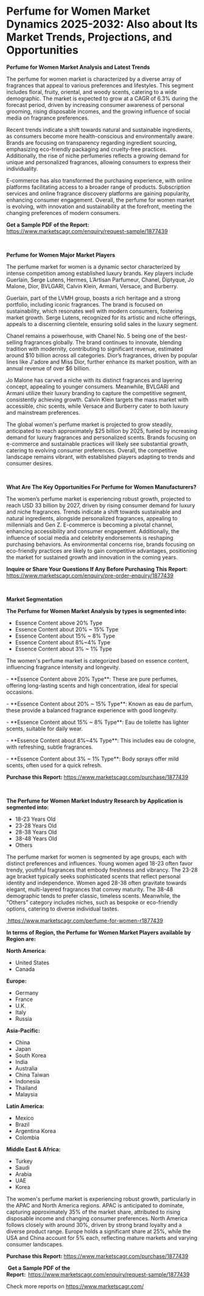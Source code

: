 <p><h1>Perfume for Women Market Dynamics 2025-2032: Also about Its Market Trends, Projections, and Opportunities</h1></p><p><strong>Perfume for Women Market Analysis and Latest Trends</strong></p>
<p><p>The perfume for women market is characterized by a diverse array of fragrances that appeal to various preferences and lifestyles. This segment includes floral, fruity, oriental, and woody scents, catering to a wide demographic. The market is expected to grow at a CAGR of 6.3% during the forecast period, driven by increasing consumer awareness of personal grooming, rising disposable incomes, and the growing influence of social media on fragrance preferences.</p><p>Recent trends indicate a shift towards natural and sustainable ingredients, as consumers become more health-conscious and environmentally aware. Brands are focusing on transparency regarding ingredient sourcing, emphasizing eco-friendly packaging and cruelty-free practices. Additionally, the rise of niche perfumeries reflects a growing demand for unique and personalized fragrances, allowing consumers to express their individuality.</p><p>E-commerce has also transformed the purchasing experience, with online platforms facilitating access to a broader range of products. Subscription services and online fragrance discovery platforms are gaining popularity, enhancing consumer engagement. Overall, the perfume for women market is evolving, with innovation and sustainability at the forefront, meeting the changing preferences of modern consumers.</p></p>
<p><strong>Get a Sample PDF of the Report:&nbsp;</strong> <a href="https://www.marketscagr.com/enquiry/request-sample/1877439?utm_campaign=3508&utm_medium=2&utm_source=Github&utm_content=ia&utm_term=04042025&utm_id=perfume-for-women">https://www.marketscagr.com/enquiry/request-sample/1877439</a></p>
<p>&nbsp;</p>
<p><strong>Perfume for Women Major Market Players</strong></p>
<p><p>The perfume market for women is a dynamic sector characterized by intense competition among established luxury brands. Key players include Guerlain, Serge Lutens, Hermes, L’Artisan Parfumeur, Chanel, Diptyque, Jo Malone, Dior, BVLGARI, Calvin Klein, Armani, Versace, and Burberry.</p><p>Guerlain, part of the LVMH group, boasts a rich heritage and a strong portfolio, including iconic fragrances. The brand is focused on sustainability, which resonates well with modern consumers, fostering market growth. Serge Lutens, recognized for its artistic and niche offerings, appeals to a discerning clientele, ensuring solid sales in the luxury segment.</p><p>Chanel remains a powerhouse, with Chanel No. 5 being one of the best-selling fragrances globally. The brand continues to innovate, blending tradition with modernity, contributing to significant revenue, estimated around $10 billion across all categories. Dior’s fragrances, driven by popular lines like J'adore and Miss Dior, further enhance its market position, with an annual revenue of over $6 billion.</p><p>Jo Malone has carved a niche with its distinct fragrances and layering concept, appealing to younger consumers. Meanwhile, BVLGARI and Armani utilize their luxury branding to capture the competitive segment, consistently achieving growth. Calvin Klein targets the mass market with accessible, chic scents, while Versace and Burberry cater to both luxury and mainstream preferences.</p><p>The global women's perfume market is projected to grow steadily, anticipated to reach approximately $25 billion by 2025, fueled by increasing demand for luxury fragrances and personalized scents. Brands focusing on e-commerce and sustainable practices will likely see substantial growth, catering to evolving consumer preferences. Overall, the competitive landscape remains vibrant, with established players adapting to trends and consumer desires.</p></p>
<p>&nbsp;</p>
<p><strong>What Are The Key Opportunities For Perfume for Women Manufacturers?</strong></p>
<p><p>The women’s perfume market is experiencing robust growth, projected to reach USD 33 billion by 2027, driven by rising consumer demand for luxury and niche fragrances. Trends indicate a shift towards sustainable and natural ingredients, alongside personalized fragrances, appealing to millennials and Gen Z. E-commerce is becoming a pivotal channel, enhancing accessibility and consumer engagement. Additionally, the influence of social media and celebrity endorsements is reshaping purchasing behaviors. As environmental concerns rise, brands focusing on eco-friendly practices are likely to gain competitive advantages, positioning the market for sustained growth and innovation in the coming years.</p></p>
<p><strong>Inquire or Share Your Questions If Any Before Purchasing This Report:</strong> <a href="https://www.marketscagr.com/enquiry/pre-order-enquiry/1877439?utm_campaign=3508&utm_medium=2&utm_source=Github&utm_content=ia&utm_term=04042025&utm_id=perfume-for-women">https://www.marketscagr.com/enquiry/pre-order-enquiry/1877439</a></p>
<p>&nbsp;</p>
<p><strong>Market Segmentation</strong></p>
<p><strong>The Perfume for Women Market Analysis by types is segmented into:</strong></p>
<p><ul><li>Essence Content above 20% Type</li><li>Essence Content about 20% ~ 15% Type</li><li>Essence Content about 15% ~ 8% Type</li><li>Essence Content about 8%~4% Type</li><li>Essence Content about 3% ~ 1% Type</li></ul></p>
<p><p>The women's perfume market is categorized based on essence content, influencing fragrance intensity and longevity. </p><p>- **Essence Content above 20% Type**: These are pure perfumes, offering long-lasting scents and high concentration, ideal for special occasions.</p><p>- **Essence Content about 20% ~ 15% Type**: Known as eau de parfum, these provide a balanced fragrance experience with good longevity.</p><p>- **Essence Content about 15% ~ 8% Type**: Eau de toilette has lighter scents, suitable for daily wear.</p><p>- **Essence Content about 8%~4% Type**: This includes eau de cologne, with refreshing, subtle fragrances.</p><p>- **Essence Content about 3% ~ 1% Type**: Body sprays offer mild scents, often used for a quick refresh.</p></p>
<p><strong>Purchase this Report:&nbsp;</strong><a href="https://www.marketscagr.com/purchase/1877439?utm_campaign=3508&utm_medium=2&utm_source=Github&utm_content=ia&utm_term=04042025&utm_id=perfume-for-women">https://www.marketscagr.com/purchase/1877439</a></p>
<p>&nbsp;</p>
<p><strong>The Perfume for Women Market Industry Research by Application is segmented into:</strong></p>
<p><ul><li>18-23 Years Old</li><li>23-28 Years Old</li><li>28-38 Years Old</li><li>38-48 Years Old</li><li>Others</li></ul></p>
<p><p>The perfume market for women is segmented by age groups, each with distinct preferences and influences. Young women aged 18-23 often favor trendy, youthful fragrances that embody freshness and vibrancy. The 23-28 age bracket typically seeks sophisticated scents that reflect personal identity and independence. Women aged 28-38 often gravitate towards elegant, multi-layered fragrances that convey maturity. The 38-48 demographic tends to prefer classic, timeless scents. Meanwhile, the "Others" category includes niches, such as bespoke or eco-friendly options, catering to diverse individual tastes.</p></p>
<p><a href="https://www.marketscagr.com/perfume-for-women-r1877439?utm_campaign=3508&utm_medium=2&utm_source=Github&utm_content=ia&utm_term=04042025&utm_id=perfume-for-women">&nbsp;https://www.marketscagr.com/perfume-for-women-r1877439</a></p>
<p><strong>In terms of Region, the Perfume for Women Market Players available by Region are:</strong></p>
<p>
    <p> <strong> North America: </strong>
        <ul>
            <li>United States</li>
            <li>Canada</li>
        </ul>
        </p> 
    <p> <strong> Europe: </strong>
        <ul>
            <li>Germany</li>
            <li>France</li>
            <li>U.K.</li>
            <li>Italy</li>
            <li>Russia</li>
        </ul>
        </p> 
    <p> <strong> Asia-Pacific: </strong>
        <ul>
            <li>China</li>
            <li>Japan</li>
            <li>South Korea</li>
            <li>India</li>
            <li>Australia</li>
            <li>China Taiwan</li>
            <li>Indonesia</li>
            <li>Thailand</li>
            <li>Malaysia</li>
        </ul>
        </p> 
    <p> <strong> Latin America: </strong>
        <ul>
            <li>Mexico</li>
            <li>Brazil</li>
            <li>Argentina Korea</li>
            <li>Colombia</li>
        </ul>
        </p> 
    <p> <strong> Middle East & Africa: </strong>
        <ul>
            <li>Turkey</li>
            <li>Saudi</li>
            <li>Arabia</li>
            <li>UAE</li>
            <li>Korea</li>
        </ul>
    </p>
    </p>
<p><p>The women's perfume market is experiencing robust growth, particularly in the APAC and North America regions. APAC is anticipated to dominate, capturing approximately 35% of the market share, attributed to rising disposable income and changing consumer preferences. North America follows closely with around 30%, driven by strong brand loyalty and a diverse product range. Europe holds a significant share at 25%, while the USA and China account for 5% each, reflecting mature markets and varying consumer landscapes.</p></p>
<p><strong>Purchase this Report: </strong><a href="https://www.marketscagr.com/purchase/1877439?utm_campaign=3508&utm_medium=2&utm_source=Github&utm_content=ia&utm_term=04042025&utm_id=perfume-for-women">https://www.marketscagr.com/purchase/1877439</a></p>
<p>&nbsp;<strong>Get a Sample PDF of the Report:&nbsp;&nbsp;</strong><a href="https://www.marketscagr.com/enquiry/request-sample/1877439?utm_campaign=3508&utm_medium=2&utm_source=Github&utm_content=ia&utm_term=04042025&utm_id=perfume-for-women">https://www.marketscagr.com/enquiry/request-sample/1877439</a></p>
<p><strong></strong></p>
<p>Check more reports on <a href="https://www.marketscagr.com/?utm_campaign=3508&utm_medium=2&utm_source=Github&utm_content=ia&utm_term=04042025&utm_id=perfume-for-women">https://www.marketscagr.com/</a></p>